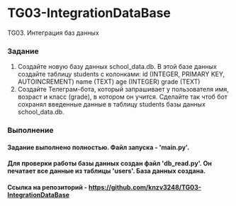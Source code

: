 # TG03-IntegrationDataBase
 TG03. Интеграция баз данных
### Задание
1. Создайте новую базу данных school_data.db. В этой базе данных создайте таблицу students с колонками: id (INTEGER, PRIMARY KEY, AUTOINCREMENT) name (TEXT) age (INTEGER) grade (TEXT)
2. Создайте Телеграм-бота, который запрашивает у пользователя имя, возраст и класс (grade), в котором он учится. Сделайте так чтоб бот сохранял введенные данные в таблицу students базы данных school_data.db.

### Выполнение
#### Задание выполнено полностью. Файл запуска - 'main.py'.
#### Для проверки работы базы данных создан файл 'db_read.py'. Он печатает все данные из таблицы 'users'. База данных создана.
#### Ссылка на репозиторий - https://github.com/knzv3248/TG03-IntegrationDataBase